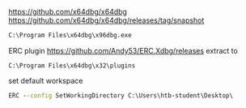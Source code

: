 https://github.com/x64dbg/x64dbg
https://github.com/x64dbg/x64dbg/releases/tag/snapshot
```cmd
C:\Program Files\x64dbg\x96dbg.exe
```
ERC plugin
https://github.com/Andy53/ERC.Xdbg/releases
extract to
```
C:\Program Files\x64dbg\x32\plugins
```

set default workspace
```cmd
ERC --config SetWorkingDirectory C:\Users\htb-student\Desktop\
```